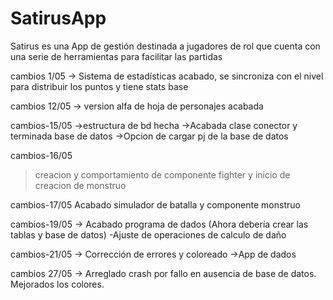 # SatirusApp
Satirus es una App de gestión destinada a jugadores de rol que cuenta con una serie de herramientas para facilitar las partidas

cambios 1/05
-> Sistema de estadísticas acabado, se sincroniza con el nivel para distribuir los puntos y tiene stats base

cambios 12/05
-> version alfa de hoja de personajes acabada

cambios-15/05
->estructura de bd hecha
->Acabada clase conector y terminada base de datos
->Opcion de cargar pj de la base de datos

cambios-16/05
>creacion y comportamiento de componente fighter y inicio de creacion de monstruo

cambios-17/05
Acabado simulador de batalla y componente monstruo

cambios-19/05
-> Acabado programa de dados (Ahora debería crear las tablas y base de datos)
-Ajuste de operaciones de calculo de daño

cambios-21/05
-> Corrección de errores y coloreado
->App de dados

cambios 27/05 
-> Arreglado crash por fallo en ausencia de base de datos. Mejorados los colores.
